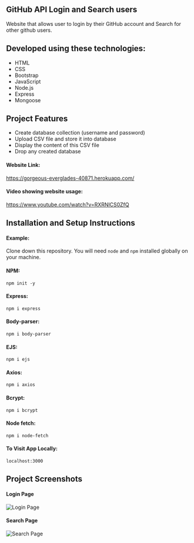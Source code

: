 ## GitHub API Login and Search users

Website that allows user to login by their GitHub account and Search for other github users.

## Developed using these technologies:
* HTML
* CSS
* Bootstrap
* JavaScript
* Node.js
* Express
* Mongoose

## Project Features

* Create database collection (username and password)
* Upload CSV file and store it into database
* Display the content of this CSV file
* Drop any created database

#### Website Link:

<a href="https://gorgeous-everglades-40871.herokuapp.com/">https://gorgeous-everglades-40871.herokuapp.com/</a>

#### Video showing website usage:

<a href="https://www.youtube.com/watch?v=RXRNlCS0ZfQ">https://www.youtube.com/watch?v=RXRNlCS0ZfQ</a>

## Installation and Setup Instructions

#### Example:  

Clone down this repository. You will need `node` and `npm` installed globally on your machine.  

#### NPM:
`npm init -y`  

#### Express:
`npm i express`  

#### Body-parser:
`npm i body-parser`  

#### EJS:
`npm i ejs`  

#### Axios:
`npm i axios`  

#### Bcrypt:
`npm i bcrypt`  

#### Node fetch:
`npm i node-fetch`  

#### To Visit App Locally:

`localhost:3000`  

## Project Screenshots
#### Login Page
![Login Page](https://i.ibb.co/gtSxySh/Git-Hub-output1.png)

#### Search Page
![Search Page](https://i.ibb.co/jrRHDx4/Git-Hub-output2.png)
